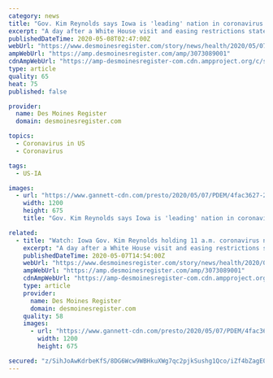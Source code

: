 ```yaml
---
category: news
title: "Gov. Kim Reynolds says Iowa is 'leading' nation in coronavirus response, defends reopening"
excerpt: "A day after a White House visit and easing restrictions statewide, Gov. Kim Reynolds says Iowas should be \"proud\" of state's coronavirus response."
publishedDateTime: 2020-05-08T02:47:00Z
webUrl: "https://www.desmoinesregister.com/story/news/health/2020/05/07/iowa-gov-kim-reynolds-coronavirus-covid-19-easing-restrictions-white-house-map-data-open-shutdown/3073089001/"
ampWebUrl: "https://amp.desmoinesregister.com/amp/3073089001"
cdnAmpWebUrl: "https://amp-desmoinesregister-com.cdn.ampproject.org/c/s/amp.desmoinesregister.com/amp/3073089001"
type: article
quality: 65
heat: 75
published: false

provider:
  name: Des Moines Register
  domain: desmoinesregister.com

topics:
  - Coronavirus in US
  - Coronavirus

tags:
  - US-IA

images:
  - url: "https://www.gannett-cdn.com/presto/2020/05/07/PDEM/4fac3627-2919-4b20-abea-d8b687f058b7-AP20127705829763.jpg?auto=webp&crop=5999,3375,x0,y305&format=pjpg&width=1200"
    width: 1200
    height: 675
    title: "Gov. Kim Reynolds says Iowa is 'leading' nation in coronavirus response, defends reopening"

related:
  - title: "Watch: Iowa Gov. Kim Reynolds holding 11 a.m. coronavirus news conference, a day after White House visit"
    excerpt: "A day after a White House visit and easing restrictions statewide, Gov. Kim Reynolds is holding her COVID-19 news conference at 11 a.m. Thursday."
    publishedDateTime: 2020-05-07T14:54:00Z
    webUrl: "https://www.desmoinesregister.com/story/news/health/2020/05/07/iowa-gov-kim-reynolds-coronavirus-covid-19-easing-restrictions-white-house-map-data-open-shutdown/3073089001/"
    ampWebUrl: "https://amp.desmoinesregister.com/amp/3073089001"
    cdnAmpWebUrl: "https://amp-desmoinesregister-com.cdn.ampproject.org/c/s/amp.desmoinesregister.com/amp/3073089001"
    type: article
    provider:
      name: Des Moines Register
      domain: desmoinesregister.com
    quality: 58
    images:
      - url: "https://www.gannett-cdn.com/presto/2020/05/07/PDEM/4fac3627-2919-4b20-abea-d8b687f058b7-AP20127705829763.jpg?auto=webp&crop=5999,3375,x0,y305&format=pjpg&width=1200"
        width: 1200
        height: 675

secured: "z/SihJoAwKdrbeKfS/8DG6Wcw9WBHkuXWg7qc2pjkSushg1Qco/iZf4bZagE0SD9bu/qHOG0Bd8dNPzqZmLG4qzJP4s7Sc76BROMY5T6VaOu/lv9tJdahc7drne/W/+jfoGhd7nfzKln6p9xf9nDBozVGLKW6bfvyoDTnfVfrjlpHfd9Y/HZbZjMJSIt/9oU8Drv9m6fRpCaasZM19rlJiV1TLfC985j3ftTeX20Qjnvzas+4p7pmd7+c/mmZfYajMCF5QOlci3JX+UoYZw/9vSS01WVgehd8vMWqRAbEERzVGgcjyAug2rhSZr8GmlsTA4BW64YCMFD+GsMXQXmZKbs1F4omnmm4d+G2NMfpJyM7Cl/AJvRu+lNBseKjskAA71fYaaCAfn11mQSPBODdRzjjRZawDnwryxTaRZ+/H5c02NO0v+yKD+eeh/lCQdK69zGPsVQd1W+hFTPX9FoHw4igDMNKyX7YfbaVV/J9yc=;qlOWEm9+GNgasjjNHNmvyA=="
---
```



